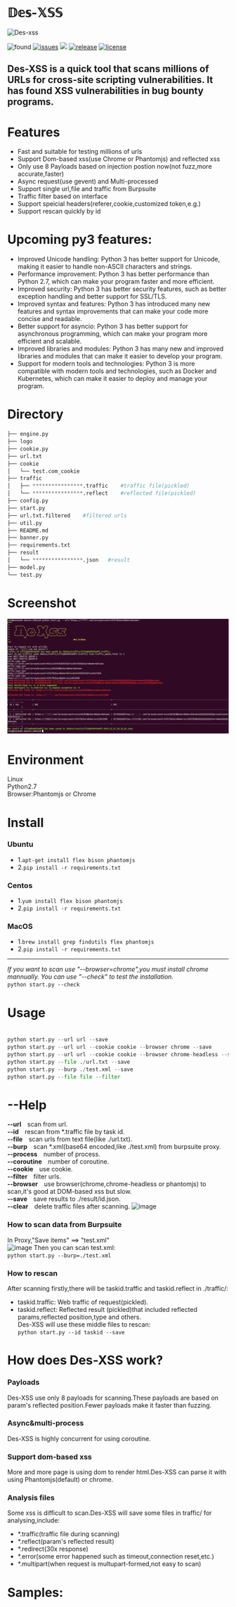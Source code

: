 # 𝔻𝕖𝕤-𝕏𝕊𝕊
![Des-xss](https://github.com/DESTHUbb/Des-XSS/assets/90658763/49830780-f4c7-47db-afb9-179f8181b83a)

![found](https://img.shields.io/badge/found-200%2B%20xss-red) [![issues](https://img.shields.io/github/issues/DESTHUbb/Des-XSS)](https://github.com/DESTHUbb/Des-XSS/issues) ![](https://img.shields.io/badge/MainLanguage-Python-blue?style=flat-square)  [![release](https://img.shields.io/badge/release-v2.0--beta-blue)](https://github.com/ESTHUbb/Des-XSS/releases) [![license](https://img.shields.io/github/license/DESTHUbb/Des-XSS)](https://github.com/DESTHUbb/Des-XSS/blob/master/LICENSE)


## Des-XSS is a quick tool that scans millions of URLs for cross-site scripting vulnerabilities. It has found XSS vulnerabilities in bug bounty programs.

# Features
+ Fast and suitable for testing millions of urls
+ Support Dom-based xss(use Chrome or Phantomjs) and reflected xss
+ Only use 8 Payloads based on injection postion now(not fuzz,more accurate,faster)
+ Async request(use gevent) and Multi-processed
+ Support single url,file and traffic from Burpsuite
+ Traffic filter based on interface
+ Support speicial headers(referer,cookie,customized token,e.g.)
+ Support rescan quickly by id
# Upcoming py3 features:
+ Improved Unicode handling: Python 3 has better support for Unicode, making it easier to handle non-ASCII characters and strings.
+ Performance improvement: Python 3 has better performance than Python 2.7, which can make your program faster and more efficient.
+ Improved security: Python 3 has better security features, such as better exception handling and better support for SSL/TLS.
+ Improved syntax and features: Python 3 has introduced many new features and syntax improvements that can make your code more concise and readable.
+ Better support for asyncio: Python 3 has better support for asynchronous programming, which can make your program more efficient and scalable.
+ Improved libraries and modules: Python 3 has many new and improved libraries and modules that can make it easier to develop your program.
+ Support for modern tools and technologies: Python 3 is more compatible with modern tools and technologies, such as Docker and Kubernetes, which can make it easier to deploy and manage your program.

# Directory
```python
├── engine.py
├── logo
├── cookie.py
├── url.txt
├── cookie
│   └── test.com_cookie
├── traffic
│   ├── ****************.traffic    #traffic file(pickled)
│   └── ****************.reflect    #reflected file(pickled)
├── config.py
├── start.py
├── url.txt.filtered    #filtered urls
├── util.py
├── README.md
├── banner.py
├── requirements.txt
├── result
│   └── ****************.json   #result
├── model.py
└── test.py
```
# Screenshot 
![s1](https://github.com/lwzSoviet/download/blob/master/images/s1.png)  
# Environment
Linux  
Python2.7  
Browser:Phantomjs or Chrome
# Install
### Ubuntu
+ 1.`apt-get install flex bison phantomjs`
+ 2.`pip install -r requirements.txt`
### Centos
+ 1.`yum install flex bison phantomjs`
+ 2.`pip install -r requirements.txt`
### MacOS
+ 1.`brew install grep findutils flex phantomjs`
+ 2.`pip install -r requirements.txt`  
-----
*If you want to scan use "--browser=chrome",you must install chrome mannually. You can use "--check" to test the installation.*  
`python start.py --check`
# Usage
```python

python start.py --url url --save
python start.py --url url --cookie cookie --browser chrome --save  
python start.py --url url --cookie cookie --browser chrome-headless --save  
python start.py --file ./url.txt --save  
python start.py --burp ./test.xml --save  
python start.py --file file --filter

```
# --Help  
**--url**&emsp;scan from url.  
**--id**&emsp;rescan from *.traffic file by task id.  
**--file**&emsp;scan urls from text file(like ./url.txt).  
**--burp**&emsp;scan *.xml(base64 encoded,like ./test.xml) from burpsuite proxy.  
**--process**&emsp;number of process.  
**--coroutine**&emsp;number of coroutine.    
**--cookie**&emsp;use cookie.  
**--filter**&emsp;filter urls.  
**--browser**&emsp;use browser(chrome,chrome-headless or phantomjs) to scan,it's good at DOM-based xss but slow.  
**--save**&emsp;save results to ./result/id.json.  
**--clear**&emsp;delete traffic files after scanning.
![image](https://github.com/DESTHUbb/Des-XSS/assets/90658763/b08f97eb-0c96-4cd9-8acc-a6978083e866)

### How to scan data from Burpsuite
In Proxy,"Save items" ==> "test.xml"  
![image](https://github.com/DESTHUbb/Des-XSS/assets/90658763/abccd4c6-a454-41c4-8b93-b1dd857df4f5)
Then you can scan test.xml:  
`python start.py --burp=./test.xml`
### How to rescan
After scanning firstly,there will be taskid.traffic and taskid.reflect in ./traffic/:  
+ taskid.traffic: Web traffic of request(pickled).
+ taskid.reflect: Reflected result (pickled)that included reflected params,reflected position,type and others.  
Des-XSS will use these middle files to rescan:  
`python start.py --id taskid --save`
# How does Des-XSS work?
### Payloads
Des-XSS use only 8 payloads for scanning.These payloads are based on param's reflected position.Fewer payloads make it faster than fuzzing.
### Async&multi-process
Des-XSS is highly concurrent for using coroutine.
### Support dom-based xss
More and more page is using dom to render html.Des-XSS can parse it with using Phantomjs(default) or chrome.   
### Analysis files
Some xss is difficult to scan.Des-XSS will save some files in traffic/ for analysing,include:
+ *.traffic(traffic file during scanning)
+ *.reflect(param's reflected result)
+ *.redirect(30x response)
+ *.error(some error happened such as timeout,connection reset,etc.)
+ *.multipart(when request is multupart-formed,not easy to scan)
# Samples:
